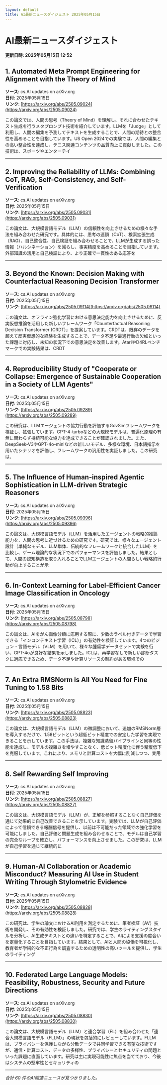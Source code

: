 ```yaml
---
layout: default
title: AI最新ニュースダイジェスト 2025年05月15日
---
```


# AI最新ニュースダイジェスト
**更新日時: 2025年05月15日 12:52**

## 1. Automated Meta Prompt Engineering for Alignment with the Theory of Mind

**ソース**: cs.AI updates on arXiv.org  
**日付**: 2025年05月15日  
**リンク**: [https://arxiv.org/abs/2505.09024](https://arxiv.org/abs/2505.09024)  

この論文では、人間の思考（Theory of Mind）を理解し、それに合わせたテキスト生成を行うメタプロンプト技術を紹介しています。LLMを「Judge」として利用し、人間の編集を予測してテキストを生成することで、人間の期待との整合性を高めることを目指しています。US Open 2024での実験では、人間の編集との高い整合性を達成し、テニス関連コンテンツの品質向上に貢献しました。この技術は、スポーツやエンターテイ  

---

## 2. Improving the Reliability of LLMs: Combining CoT, RAG, Self-Consistency, and Self-Verification

**ソース**: cs.AI updates on arXiv.org  
**日付**: 2025年05月15日  
**リンク**: [https://arxiv.org/abs/2505.09031](https://arxiv.org/abs/2505.09031)  

この論文は、大規模言語モデル（LLM）の信頼性を向上させるための様々な手法を組み合わせた研究です。具体的には、思考の連鎖（CoT）、検索拡張生成（RAG）、自己整合性、自己検証を組み合わせることで、LLMが生成する誤った情報（ハルシネーション）を減らし、事実精度を高めることを目指しています。外部知識の活用と自己検証により、より正確で一貫性のある応答を  

---

## 3. Beyond the Known: Decision Making with Counterfactual Reasoning Decision Transformer

**ソース**: cs.AI updates on arXiv.org  
**日付**: 2025年05月15日  
**リンク**: [https://arxiv.org/abs/2505.09114](https://arxiv.org/abs/2505.09114)  

この論文は、オフライン強化学習における意思決定能力を向上させるために、反実仮想推論を活用した新しいフレームワーク「Counterfactual Reasoning Decision Transformer (CRDT)」を提案しています。CRDTは、既存のデータを超えて反実仮想的な経験を生成することで、データ不足や最適行動の欠如といった課題に対応し、未知の状況下での意思決定を改善します。AtariやD4RLベンチマークでの実験結果は、CRDT  

---

## 4. Reproducibility Study of "Cooperate or Collapse: Emergence of Sustainable Cooperation in a Society of LLM Agents"

**ソース**: cs.AI updates on arXiv.org  
**日付**: 2025年05月15日  
**リンク**: [https://arxiv.org/abs/2505.09289](https://arxiv.org/abs/2505.09289)  

この研究は、LLMエージェントの協力行動を評価するGovSimフレームワークを検証し、拡張しています。GPT-4-turboなどの大規模モデルは、普遍化原理の有無に関わらず持続可能な協力を達成できることが確認されました。また、DeepSeek-V3やGPT-4o-miniなどの新しいモデル、多様な環境、日本語指示を用いたシナリオを評価し、フレームワークの汎用性を実証しました。この研究は、  

---

## 5. The Influence of Human-inspired Agentic Sophistication in LLM-driven Strategic Reasoners

**ソース**: cs.AI updates on arXiv.org  
**日付**: 2025年05月15日  
**リンク**: [https://arxiv.org/abs/2505.09396](https://arxiv.org/abs/2505.09396)  

この論文は、大規模言語モデル（LLM）を活用したエージェントの戦略的推論能力を、人間の思考に近づけるための研究です。研究では、様々なエージェント設計（単純なモデル、LLM単体、伝統的なフレームワークと統合したLLM）を比較し、ゲーム理論的な状況下でのパフォーマンスを評価しました。結果として、人間の認知構造を取り入れることでLLMエージェントの人間らしい戦略的行動が向上することが示  

---

## 6. In-Context Learning for Label-Efficient Cancer Image Classification in Oncology

**ソース**: cs.AI updates on arXiv.org  
**日付**: 2025年05月15日  
**リンク**: [https://arxiv.org/abs/2505.08798](https://arxiv.org/abs/2505.08798)  

この論文は、AIをがん画像分類に応用する際に、少数のラベル付きデータで学習できる「インコンテキスト学習（ICL）」の有効性を検証しています。4つのビジョン・言語モデル（VLM）を用いて、様々な腫瘍学データセットで実験を行い、GPT-4oが良好な結果を示しました。ICLは、再学習なしで新しい診断タスクに適応できるため、データ不足や計算リソースの制約がある環境での  

---

## 7. An Extra RMSNorm is All You Need for Fine Tuning to 1.58 Bits

**ソース**: cs.AI updates on arXiv.org  
**日付**: 2025年05月15日  
**リンク**: [https://arxiv.org/abs/2505.08823](https://arxiv.org/abs/2505.08823)  

この論文は、大規模言語モデル（LLM）の微調整において、追加のRMSNorm層を導入するだけで、1.58ビットという超低ビット精度での安定した学習を実現できることを示しています。この手法は、複雑な知識蒸留パイプラインと同等の性能を達成し、モデルの複雑さを増やすことなく、低ビット精度化に伴う精度低下を克服しています。これにより、メモリと計算コストを大幅に削減しつつ、実用  

---

## 8. Self Rewarding Self Improving

**ソース**: cs.AI updates on arXiv.org  
**日付**: 2025年05月15日  
**リンク**: [https://arxiv.org/abs/2505.08827](https://arxiv.org/abs/2505.08827)  

この論文は、大規模言語モデル（LLM）が、正解を参照することなく自己評価を通じて効果的に自己改善できることを示しています。実験では、LLMが自己評価によって信頼できる報酬信号を提供し、以前は不可能だった領域での強化学習を可能にしました。自己評価と問題生成を組み合わせることで、モデルは自己学習の完全なループを確立し、パフォーマンスを向上させました。この研究は、LLMが自己学習を通じて継続的に  

---

## 9. Human-AI Collaboration or Academic Misconduct? Measuring AI Use in Student Writing Through Stylometric Evidence

**ソース**: cs.AI updates on arXiv.org  
**日付**: 2025年05月15日  
**リンク**: [https://arxiv.org/abs/2505.08828](https://arxiv.org/abs/2505.08828)  

この研究は、学生の論文におけるAI利用を測定するために、筆者検証（AV）技術を開発し、その有効性を検証しました。研究では、学生のライティングスタイルを分析し、AI生成テキストとの違いを特定することで、AIによる支援の度合いを定量化することを目指しています。結果として、AIと人間の協働を可視化し、教育者が学術的な不正行為を調査するための透明性の高いツールを提供し、学生のライティング  

---

## 10. Federated Large Language Models: Feasibility, Robustness, Security and Future Directions

**ソース**: cs.AI updates on arXiv.org  
**日付**: 2025年05月15日  
**リンク**: [https://arxiv.org/abs/2505.08830](https://arxiv.org/abs/2505.08830)  

この論文は、大規模言語モデル（LLM）と連合学習（FL）を組み合わせた「連合大規模言語モデル（FLLM）」の現状を包括的にレビューしています。FLLMは、プライバシーを保護しながら分散データで共同学習できる有望な技術ですが、通信・計算コスト、データの多様性、プライバシーとセキュリティの問題といった課題に直面しています。研究は主に実現可能性に焦点を当てており、今後はシステムの堅牢性とセキュリティの  

---

*合計 60 件のAI関連ニュースが見つかりました。*
